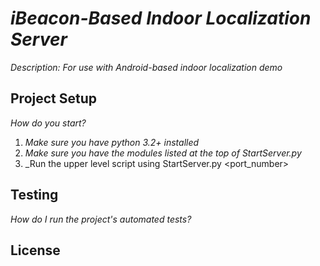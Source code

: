 # _iBeacon-Based Indoor Localization Server_

_Description: For use with Android-based indoor localization demo_

## Project Setup

_How do you start?_ 

1. _Make sure you have python 3.2+ installed_
2. _Make sure you have the modules listed at the top of StartServer.py_
3. _Run the upper level script using <Python3Interpreter> StartServer.py <port_number>

## Testing

_How do I run the project's automated tests?_

## License